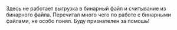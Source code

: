 Здесь не работает выгрузка в бинарный файл и считывание из бинарного файла. Перечитал много чего по работе с бинарными файлами, не особо понял. Буду признателен за помошь!
